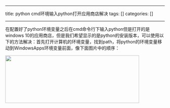 
--- 
title:  python cmd环境输入python打开应用商店解决 
tags: []
categories: [] 

---
在配置好了python环境变量之后在cmd命令行下输入python但是打开的是windows 10的应用商店，但是我们希望显示的是python的安装版本，可以使用以下的方法解决：首先打开计算机的环境变量，找到path，将python的环境变量移动到WindowsApps环境变量前面，像下面图片中的顺序：

<img alt="" height="151" src="https://img-blog.csdnimg.cn/b3e00213d778488c8c3de312f00418e1.png?x-oss-process=image/watermark,type_d3F5LXplbmhlaQ,shadow_50,text_Q1NETiBAeXV6aGFuZ196eQ==,size_16,color_FFFFFF,t_70,g_se,x_16" width="423">
